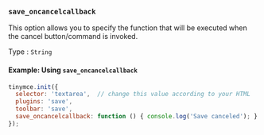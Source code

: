 ### `save_oncancelcallback`

This option allows you to specify the function that will be executed when the cancel button/command is invoked.

Type
: `String`

#### Example: Using `save_oncancelcallback`

```js
tinymce.init({
  selector: 'textarea',  // change this value according to your HTML
  plugins: 'save',
  toolbar: 'save',
  save_oncancelcallback: function () { console.log('Save canceled'); }
});
```

